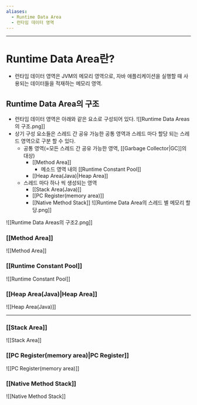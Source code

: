 ```yaml
---
aliases:
  - Runtime Data Area
  - 런타임 데이터 영역
---
```

---
# Runtime Data Area란?
- 런타임 데이터 영역은 JVM의 메모리 영역으로, 자바 애플리케이션을 실행할 때 사용되는 데이터들을 적재하는 메모리 영역.

## Runtime Data Area의 구조
- 런타임 데이터 영역은 아래와 같은 요소로 구성되어 있다. 
![[Runtime Data Areas의 구조.png]]
- 상기 구성 요소들은 스레드 간 공유 가능한 공통 영역과 스레드 마다 할당 되는 스레드 영역으로 구분 할 수 있다. 
	- 공통 영역(=모든 스레드 간 공유 가능한 영역, [[Garbage Collector|GC]]의 대상)
		- [[Method Area]]
			- 메소드 영역 내의 [[Runtime Constant Pool]]
		- [[Heap Area(Java)|Heap Area]]
	- 스레드 마다 하나 씩 생성되는 영역
		- [[Stack Area(Java)]]
		- [[PC Register(memory area)]]
		- [[Native Method Stack]]
![[Runtime Data Area의 스레드 별 메모리 할당.png]]

![[Runtime Data Areas의 구조2.png]]
### [[Method Area]]
![[Method Area]]


### [[Runtime Constant Pool]]
![[Runtime Constant Pool]]


### [[Heap Area(Java)|Heap Area]]
![[Heap Area(Java)]]


---
### [[Stack Area]]
![[Stack Area]]


### [[PC Register(memory area)|PC Register]]
![[PC Register(memory area)]]


### [[Native Method Stack]]
![[Native Method Stack]]